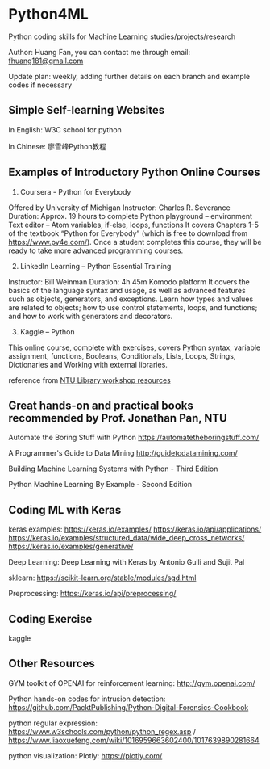 # Python4ML
Python coding skills for Machine Learning studies/projects/research

Author: Huang Fan, you can contact me through email: fhuang181@gmail.com

Update plan: weekly, adding further details on each branch and example codes if necessary

## Simple Self-learning Websites
In English: W3C school for python

In Chinese: 廖雪峰Python教程

## Examples of Introductory Python Online Courses 
1. Coursera - Python for Everybody

  Offered by University of Michigan Instructor: Charles R. Severance Duration:
  Approx. 19 hours to complete
  Python playground – environment
  Text editor – Atom
  variables, if-else, loops, functions
  It covers Chapters 1-5 of the textbook “Python for Everybody” (which is free to download from https://www.py4e.com/). Once a student completes this course, they will be ready to take more advanced programming courses.
  
2. LinkedIn Learning – Python Essential Training

  Instructor: Bill Weinman
  Duration: 4h 45m
  Komodo platform
  It covers the basics of the language syntax and usage, as well as advanced features such as objects, generators, and exceptions. Learn how types and values are related to objects; how to use control statements, loops, and functions; and how to work with generators and decorators.
  
3. Kaggle – Python

  This online course, complete with exercises, covers Python syntax, variable assignment, functions, Booleans, Conditionals, Lists, Loops, Strings, Dictionaries and Working with external libraries.

reference from [NTU Library workshop resources](https://libguides.ntu.edu.sg/python/workshops)

## Great hands-on and practical books recommended by Prof. Jonathan Pan, NTU
Automate the Boring Stuff with Python
  https://automatetheboringstuff.com/

A Programmer's Guide to Data Mining
  http://guidetodatamining.com/

Building Machine Learning Systems with Python - Third Edition

Python Machine Learning By Example - Second Edition

## Coding ML with Keras
keras examples:
  https://keras.io/examples/
  https://keras.io/api/applications/
  https://keras.io/examples/structured_data/wide_deep_cross_networks/
  https://keras.io/examples/generative/

Deep Learning: 
  Deep Learning with Keras by Antonio Gulli and Sujit Pal
  
sklearn:
  https://scikit-learn.org/stable/modules/sgd.html

Preprocessing:
  https://keras.io/api/preprocessing/


## Coding Exercise
kaggle

## Other Resources

GYM toolkit of OPENAI for reinforcement learning: 
  http://gym.openai.com/

Python hands-on codes for intrusion detection:
  https://github.com/PacktPublishing/Python-Digital-Forensics-Cookbook

python regular expression:
  https://www.w3schools.com/python/python_regex.asp / 
  https://www.liaoxuefeng.com/wiki/1016959663602400/1017639890281664
  
python visualization:
  Plotly: https://plotly.com/
